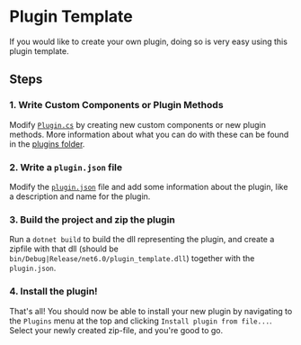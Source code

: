 # Plugin Template

If you would like to create your own plugin, doing so is very easy using this plugin template.

## Steps

### 1. Write Custom Components or Plugin Methods

Modify [`Plugin.cs`](Plugin.cs) by creating new custom components or new plugin methods. More information about what you can do with these can be found in the [plugins folder](/examples/plugins).

### 2. Write a `plugin.json` file

Modify the [`plugin.json`](plugin.json) file and add some information about the plugin, like a description and name for the plugin.

### 3. Build the project and zip the plugin

Run a `dotnet build` to build the dll representing the plugin, and create a zipfile with that dll (should be `bin/Debug|Release/net6.0/plugin_template.dll`) together with the `plugin.json`. 

### 4. Install the plugin!

That's all! You should now be able to install your new plugin by navigating to the `Plugins` menu at the top and clicking `Install plugin from file...`. Select your newly created zip-file, and you're good to go.